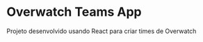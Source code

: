 <h1>Overwatch Teams App</h1>

<p>Projeto desenvolvido usando React para criar times de Overwatch</p>
